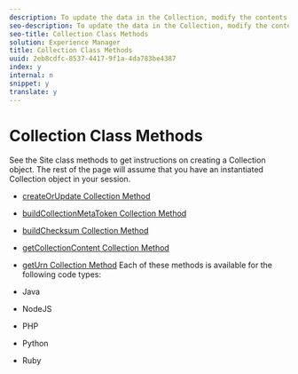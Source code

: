 ```yaml
---
description: To update the data in the Collection, modify the contents of the Collection class object methods.
seo-description: To update the data in the Collection, modify the contents of the Collection class object methods.
seo-title: Collection Class Methods
solution: Experience Manager
title: Collection Class Methods
uuid: 2eb8cdfc-8537-4417-9f1a-4da783be4387
index: y
internal: n
snippet: y
translate: y
---
```


# Collection Class Methods

See the Site class methods to get instructions on creating a Collection object. The rest of the page will assume that you have an instantiated Collection object in your session.

* [ createOrUpdate Collection Method](#r_createorupdate_collection_method)
* [ buildCollectionMetaToken Collection Method](#r_buildcollectionmetatoken_collection_method)
* [ buildChecksum Collection Method](#r_buildchecksum_collection_method)
* [ getCollectionContent Collection Method](#t_getcollectioncontent_collection_method)
* [ getUrn Collection Method](#r_geturn_collection_method)
Each of these methods is available for the following code types:

* Java
* NodeJS
* PHP
* Python
* Ruby
